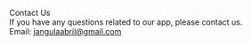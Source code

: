 Contact Us <br />
If you have any questions related to our app, please contact us.<br />
Email: jangulaabril@gmail.com
